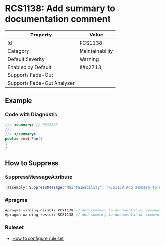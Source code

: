 # RCS1138: Add summary to documentation comment

| Property | Value |
| -------- | ----- |
| Id | RCS1138 |
| Category | Maintainability |
| Default Severity | Warning |
| Enabled by Default | &\#x2713; |
| Supports Fade\-Out |  |
| Supports Fade\-Out Analyzer |  |

## Example

### Code with Diagnostic

```csharp
/// <summary> // RCS1138
/// 
/// </summary>
public void Foo()
{
}
```

## How to Suppress

### SuppressMessageAttribute

```csharp
[assembly: SuppressMessage("Maintainability", "RCS1138:Add summary to documentation comment.", Justification = "<Pending>")]
```

### \#pragma

```csharp
#pragma warning disable RCS1138 // Add summary to documentation comment.
#pragma warning restore RCS1138 // Add summary to documentation comment.
```

### Ruleset

* [How to configure rule set](../HowToConfigureAnalyzers.md)
